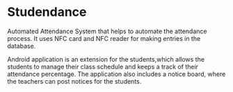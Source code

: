 # Studendance

Automated Attendance System that helps to automate the attendance process. It uses NFC card and NFC reader for making entries in the database.

Android application is an extension for the students,which allows the students to manage their class schedule and keeps a track of their attendance percentage. The application also includes a notice board, where the teachers can post notices for the students.